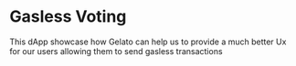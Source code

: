 # Gasless Voting

This dApp showcase how Gelato can help us to provide a much better Ux for our users allowing them to send gasless transactions

